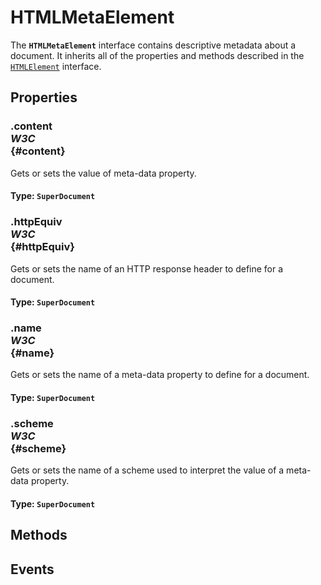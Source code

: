 # HTMLMetaElement

<div class='overview'>The <strong><code>HTMLMetaElement</code></strong> interface contains descriptive metadata about a document. It&nbsp;inherits all of the properties and methods described in the <span class="internal"><a href="/en-US/docs/Web/API/HTMLElement" title="The HTMLElement interface represents any HTML element. Some elements directly implement this interface, while others implement it via an interface that inherits it."><code>HTMLElement</code></a> interface</span>.</div>

## Properties

### .content <div class="specs"><i>W3C</i></div> {#content}

Gets or sets the value of meta-data property.

#### **Type**: `SuperDocument`

### .httpEquiv <div class="specs"><i>W3C</i></div> {#httpEquiv}

Gets or sets the name of an HTTP&nbsp;response header to define for a document.

#### **Type**: `SuperDocument`

### .name <div class="specs"><i>W3C</i></div> {#name}

Gets or sets the name of a meta-data property to define for a document.

#### **Type**: `SuperDocument`

### .scheme <div class="specs"><i>W3C</i></div> {#scheme}

Gets or sets the name of a scheme used to interpret the value of a meta-data property.

#### **Type**: `SuperDocument`

## Methods

## Events
